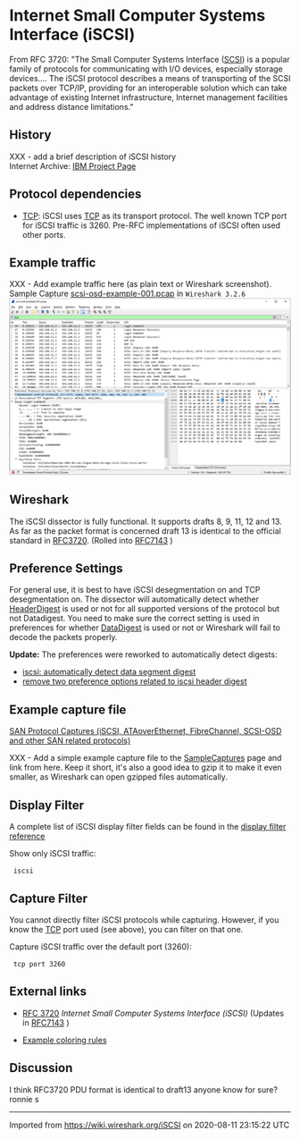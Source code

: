 # Internet Small Computer Systems Interface (iSCSI)

From RFC 3720: "The Small Computer Systems Interface ([SCSI](/Small_Computer_System_Interface)) is a popular family of protocols for communicating with I/O devices, especially storage devices.... The iSCSI protocol describes a means of transporting of the SCSI packets over TCP/IP, providing for an interoperable solution which can take advantage of existing Internet infrastructure, Internet management facilities and address distance limitations."

## History

XXX - add a brief description of iSCSI history  
Internet Archive: [IBM Project Page](https://web.archive.org/web/20070318183134/http://www.research.ibm.com/haifa/projects/storage/iSCSI/index.html)

## Protocol dependencies

  - [TCP](/TCP): iSCSI uses [TCP](/TCP) as its transport protocol. The well known TCP port for iSCSI traffic is 3260. Pre-RFC implementations of iSCSI often used other ports.

## Example traffic

XXX - Add example traffic here (as plain text or Wireshark screenshot).  
Sample Capture [scsi-osd-example-001.pcap](https://gitlab.com/wireshark/editor-wiki/-/wikis/uploads/__moin_import__/attachments/SampleCaptures/scsi-osd-example-001.pcap) in `Wireshark 3.2.6`
![200916_iSCSI](uploads/4269d5e568fc7c28fbcd0147f5ae1a68/200916_iSCSI.png)

## Wireshark

The iSCSI dissector is fully functional. It supports drafts 8, 9, 11, 12 and 13. As far as the packet format is concerned draft 13 is identical to the official standard in [RFC3720](https://tools.ietf.org/html/rfc3720). (Rolled into [RFC7143](https://tools.ietf.org/html/rfc7143) )

## Preference Settings

For general use, it is best to have iSCSI desegmentation on and TCP desegmentation on. The dissector will automatically detect whether [HeaderDigest](https://tools.ietf.org/html/rfc7143#section-11.2.3) is used or not for all supported versions of the protocol but not Datadigest. You need to make sure the correct setting is used in preferences for whether [DataDigest](https://tools.ietf.org/html/rfc7143#section-11.2.3) is used or not or Wireshark will fail to decode the packets properly.  
  
**Update:** The preferences were reworked to automatically detect digests:  
- [iscsi: automatically detect data segment digest](https://gitlab.com/wireshark/wireshark/-/commit/46b3dda046b1e6619f50a071d83cf859e335dc98)
- [remove two preference options related to iscsi header digest](https://gitlab.com/wireshark/wireshark/-/commit/ccf7ed00b62dcb63cdb3a9851baa767acbb94013)

## Example capture file

[SAN Protocol Captures (iSCSI, ATAoverEthernet, FibreChannel, SCSI-OSD and other SAN related protocols)](/SampleCaptures#san-protocol-captures-iscsi-ataoverethernet-fibrechannel-scsi-osd-and-other-san-related-protocols)

XXX - Add a simple example capture file to the [SampleCaptures](/SampleCaptures) page and link from here. Keep it short, it's also a good idea to gzip it to make it even smaller, as Wireshark can open gzipped files automatically.

## Display Filter

A complete list of iSCSI display filter fields can be found in the [display filter reference](http://www.wireshark.org/docs/dfref/i/iscsi.html)

Show only iSCSI traffic:

``` 
 iscsi 
```

## Capture Filter

You cannot directly filter iSCSI protocols while capturing. However, if you know the [TCP](/TCP) port used (see above), you can filter on that one.

Capture iSCSI traffic over the default port (3260):

``` 
 tcp port 3260 
```

## External links

  - [RFC 3720](http://www.ietf.org/rfc/rfc3720.txt) *Internet Small Computer Systems Interface (iSCSI)*  (Updates in  [RFC7143](https://tools.ietf.org/html/rfc7143) )

  - [Example coloring rules](uploads/__moin_import__/attachments/ColoringRules/iscsicolor.txt)

## Discussion

I think RFC3720 PDU format is identical to draft13 anyone know for sure? ronnie s

---

Imported from https://wiki.wireshark.org/iSCSI on 2020-08-11 23:15:22 UTC
